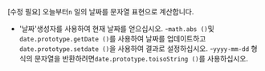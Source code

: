 [수정 필요]
오늘부터`n` 일의 날짜를 문자열 표현으로 계산합니다.

- '날짜'생성자를 사용하여 현재 날짜를 얻으십시오.
-`math.abs ()`및`date.prototype.getDate ()`를 사용하여 날짜를 업데이트하고`date.prototype.setdate ()`을 사용하여 결과로 설정하십시오.
-`yyyy-mm-dd` 형식의 문자열을 반환하려면`date.prototype.toisoString ()`를 사용하십시오.